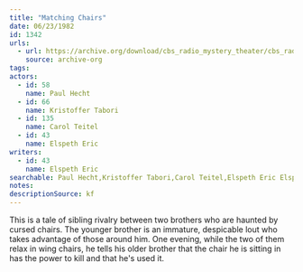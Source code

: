 ```yaml
---
title: "Matching Chairs"
date: 06/23/1982
id: 1342
urls: 
  - url: https://archive.org/download/cbs_radio_mystery_theater/cbs_radio_mystery_theater-1301-1350.zip/cbs_radio_mystery_theater-1301-1350%2Fcbsrmt_1342_matching_chairs.mp3
    source: archive-org
tags: 
actors:  
  - id: 58
    name: Paul Hecht  
  - id: 66
    name: Kristoffer Tabori  
  - id: 135
    name: Carol Teitel  
  - id: 43
    name: Elspeth Eric
writers:  
  - id: 43
    name: Elspeth Eric
searchable: Paul Hecht,Kristoffer Tabori,Carol Teitel,Elspeth Eric Elspeth Eric
notes: 
descriptionSource: kf
---
```

This is a tale of sibling rivalry between two brothers who are haunted by cursed chairs. The younger brother is an immature, despicable lout who takes advantage of those around him. One evening, while the two of them relax in wing chairs, he tells his older brother that the chair he is sitting in has the power to kill and that he's used it.
